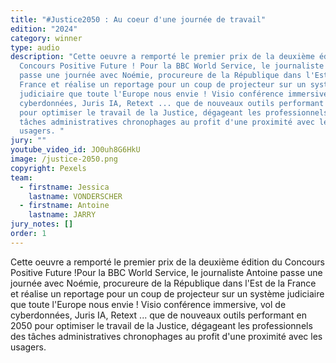 ```yaml
---
title: "#Justice2050 : Au coeur d'une journée de travail"
edition: "2024"
category: winner
type: audio
description: "Cette oeuvre a remporté le premier prix de la deuxième édition du
  Concours Positive Future ! Pour la BBC World Service, le journaliste Antoine
  passe une journée avec Noémie, procureure de la République dans l'Est de la
  France et réalise un reportage pour un coup de projecteur sur un système
  judiciaire que toute l'Europe nous envie ! Visio conférence immersive, vol de
  cyberdonnées, Juris IA, Retext ... que de nouveaux outils performant en 2050
  pour optimiser le travail de la Justice, dégageant les professionnels des
  tâches administratives chronophages au profit d'une proximité avec les
  usagers. "
jury: ""
youtube_video_id: JO0uh8G6HkU
image: /justice-2050.png
copyright: Pexels
team:
  - firstname: Jessica
    lastname: VONDERSCHER
  - firstname: Antoine
    lastname: JARRY
jury_notes: []
order: 1
---
```

Cette oeuvre a remporté le premier prix de la deuxième édition du Concours Positive Future !Pour la BBC World Service, le journaliste Antoine passe une journée avec Noémie, procureure de la République dans l'Est de la France et réalise un reportage pour un coup de projecteur sur un système judiciaire que toute l'Europe nous envie ! <!--more-->Visio conférence immersive, vol de cyberdonnées, Juris IA, Retext ... que de nouveaux outils performant en 2050 pour optimiser le travail de la Justice, dégageant les professionnels des tâches administratives chronophages au profit d'une proximité avec les usagers.
